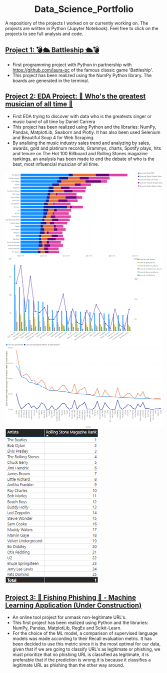 # <h1 align="center"> **Data_Science_Portfolio**

A repositiory of the projects I worked on or currently working on. The projects are written in Python (Jupyter Notebook). Feel free to click on the projects to see full analysis and code.


  ## [Project 1: **:bomb::passenger_ship: Battleship :passenger_ship::bomb:**](https://github.com/Dancar96/Battleship_Project)
  
  * First programming project with Python in partnership with https://github.com/laura-pc of the famous classic game 'Battleship'.
  * This project has been realized using the NumPy Python library. The boards are generated in the terminal.
  
  
  ## [Project 2: **EDA Project: :guitar: Who's the greatest musician of all time :guitar:**](https://github.com/Dancar96/Best-Musician-Ever-EDA)

  * First EDA trying to discover with data who is the greatests singer or music band of all time by Daniel Carrera
  * This project has been realized using Python and the libraries: NumPy, Pandas, MatplotLib, Seaborn and Plotly. It has also been used Selenium and Beautiful Soup 4 for Web Scraping.
  * By analising the music industry sales trend and analyzing by sales, awards, gold and platinum records, Grammys, charts, Spotify plays, hits and tenure on The Hot 100 Billboard and Rolling Stones magazine rankings, an analysis has been made to end the debate of who is the best, most influencial musician of all time.

  ![](https://github.com/Dancar96/Data_Science_Portfolio/blob/main/Images/Captura2.PNG)
  ![](https://github.com/Dancar96/Data_Science_Portfolio/blob/main/Images/Captura3.PNG)
  ![](https://github.com/Dancar96/Data_Science_Portfolio/blob/main/Images/Captura5.PNG)
  ![](https://github.com/Dancar96/Data_Science_Portfolio/blob/main/Images/Captura6.PNG)

  
  ## [Project 3: **🎣 Fishing Phishing 🎣** - Machine Learning Application (Under Construction)](https://github.com/Dancar96/-Fishing-Phishing-)

  * An online tool project for unmask non-legitimate URL's.
  * This first project has been realized using Python and the libraries: NumPy, Pandas, MatplotLib, RegEx and Scikit-Learn.  
  * For the choice of the ML model, a comparison of supervised language models was made according to their Recall evaluation metric. It has been decided to use this metric since it is the most optimal for our data, given that if we are going to classify URL's as legitimate or phishing, we must prioritize that no phishing URL is classified as legitimate, it is preferable that if the prediction is wrong it is because it classifies a legitimate URL as phishing than the other way around.
